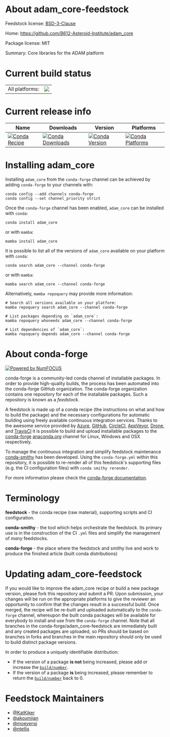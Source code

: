 About adam_core-feedstock
=========================

Feedstock license: [BSD-3-Clause](https://github.com/conda-forge/adam_core-feedstock/blob/main/LICENSE.txt)

Home: https://github.com/B612-Asteroid-Institute/adam_core

Package license: MIT

Summary: Core libraries for the ADAM platform

Current build status
====================


<table><tr><td>All platforms:</td>
    <td>
      <a href="https://dev.azure.com/conda-forge/feedstock-builds/_build/latest?definitionId=25557&branchName=main">
        <img src="https://dev.azure.com/conda-forge/feedstock-builds/_apis/build/status/adam_core-feedstock?branchName=main">
      </a>
    </td>
  </tr>
</table>

Current release info
====================

| Name | Downloads | Version | Platforms |
| --- | --- | --- | --- |
| [![Conda Recipe](https://img.shields.io/badge/recipe-adam__core-green.svg)](https://anaconda.org/conda-forge/adam_core) | [![Conda Downloads](https://img.shields.io/conda/dn/conda-forge/adam_core.svg)](https://anaconda.org/conda-forge/adam_core) | [![Conda Version](https://img.shields.io/conda/vn/conda-forge/adam_core.svg)](https://anaconda.org/conda-forge/adam_core) | [![Conda Platforms](https://img.shields.io/conda/pn/conda-forge/adam_core.svg)](https://anaconda.org/conda-forge/adam_core) |

Installing adam_core
====================

Installing `adam_core` from the `conda-forge` channel can be achieved by adding `conda-forge` to your channels with:

```
conda config --add channels conda-forge
conda config --set channel_priority strict
```

Once the `conda-forge` channel has been enabled, `adam_core` can be installed with `conda`:

```
conda install adam_core
```

or with `mamba`:

```
mamba install adam_core
```

It is possible to list all of the versions of `adam_core` available on your platform with `conda`:

```
conda search adam_core --channel conda-forge
```

or with `mamba`:

```
mamba search adam_core --channel conda-forge
```

Alternatively, `mamba repoquery` may provide more information:

```
# Search all versions available on your platform:
mamba repoquery search adam_core --channel conda-forge

# List packages depending on `adam_core`:
mamba repoquery whoneeds adam_core --channel conda-forge

# List dependencies of `adam_core`:
mamba repoquery depends adam_core --channel conda-forge
```


About conda-forge
=================

[![Powered by
NumFOCUS](https://img.shields.io/badge/powered%20by-NumFOCUS-orange.svg?style=flat&colorA=E1523D&colorB=007D8A)](https://numfocus.org)

conda-forge is a community-led conda channel of installable packages.
In order to provide high-quality builds, the process has been automated into the
conda-forge GitHub organization. The conda-forge organization contains one repository
for each of the installable packages. Such a repository is known as a *feedstock*.

A feedstock is made up of a conda recipe (the instructions on what and how to build
the package) and the necessary configurations for automatic building using freely
available continuous integration services. Thanks to the awesome service provided by
[Azure](https://azure.microsoft.com/en-us/services/devops/), [GitHub](https://github.com/),
[CircleCI](https://circleci.com/), [AppVeyor](https://www.appveyor.com/),
[Drone](https://cloud.drone.io/welcome), and [TravisCI](https://travis-ci.com/)
it is possible to build and upload installable packages to the
[conda-forge](https://anaconda.org/conda-forge) [anaconda.org](https://anaconda.org/)
channel for Linux, Windows and OSX respectively.

To manage the continuous integration and simplify feedstock maintenance
[conda-smithy](https://github.com/conda-forge/conda-smithy) has been developed.
Using the ``conda-forge.yml`` within this repository, it is possible to re-render all of
this feedstock's supporting files (e.g. the CI configuration files) with ``conda smithy rerender``.

For more information please check the [conda-forge documentation](https://conda-forge.org/docs/).

Terminology
===========

**feedstock** - the conda recipe (raw material), supporting scripts and CI configuration.

**conda-smithy** - the tool which helps orchestrate the feedstock.
                   Its primary use is in the construction of the CI ``.yml`` files
                   and simplify the management of *many* feedstocks.

**conda-forge** - the place where the feedstock and smithy live and work to
                  produce the finished article (built conda distributions)


Updating adam_core-feedstock
============================

If you would like to improve the adam_core recipe or build a new
package version, please fork this repository and submit a PR. Upon submission,
your changes will be run on the appropriate platforms to give the reviewer an
opportunity to confirm that the changes result in a successful build. Once
merged, the recipe will be re-built and uploaded automatically to the
`conda-forge` channel, whereupon the built conda packages will be available for
everybody to install and use from the `conda-forge` channel.
Note that all branches in the conda-forge/adam_core-feedstock are
immediately built and any created packages are uploaded, so PRs should be based
on branches in forks and branches in the main repository should only be used to
build distinct package versions.

In order to produce a uniquely identifiable distribution:
 * If the version of a package **is not** being increased, please add or increase
   the [``build/number``](https://docs.conda.io/projects/conda-build/en/latest/resources/define-metadata.html#build-number-and-string).
 * If the version of a package **is** being increased, please remember to return
   the [``build/number``](https://docs.conda.io/projects/conda-build/en/latest/resources/define-metadata.html#build-number-and-string)
   back to 0.

Feedstock Maintainers
=====================

* [@KatKiker](https://github.com/KatKiker/)
* [@akoumjian](https://github.com/akoumjian/)
* [@moeyensj](https://github.com/moeyensj/)
* [@ntellis](https://github.com/ntellis/)

